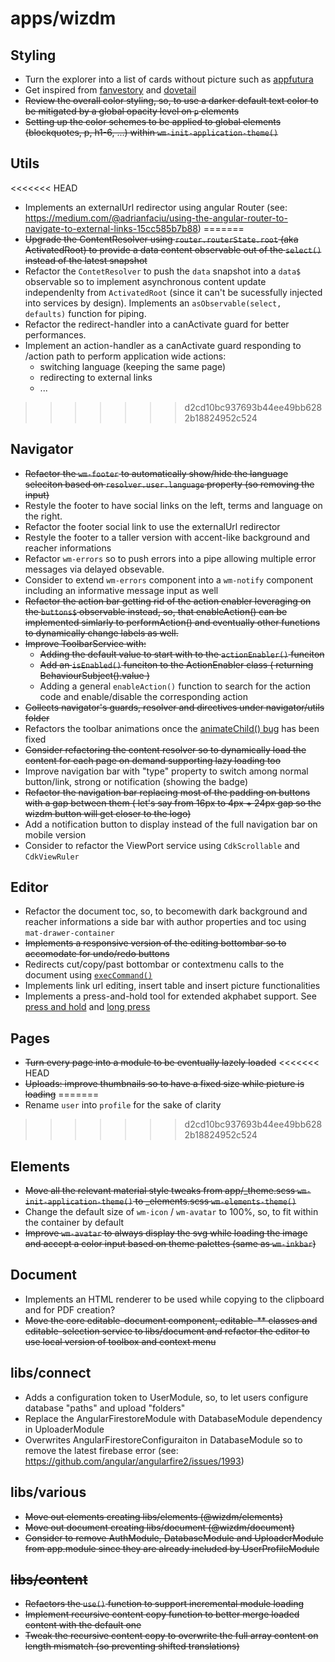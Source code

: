 # **apps/wizdm**

## Styling
* Turn the explorer into a list of cards without picture such as [appfutura](https://www.appfutura.com/app-projects)
* Get inspired from [fanvestory](https://fanvestory.com) and [dovetail](https://dovetailapp.com/)
* ~~Review the overall color styling, so, to use a darker default text color to be mitigated by a global opacity level on `p` elements~~
* ~~Setting up the color schemes to be applied to global elements (blockquotes, p, h1-6, ...) within `wm-init-application-theme()`~~

## Utils
<<<<<<< HEAD
* Implements an externalUrl redirector using angular Router (see: https://medium.com/@adrianfaciu/using-the-angular-router-to-navigate-to-external-links-15cc585b7b88)
=======
* ~~Upgrade the ContentResolver using `router.routerState.root` (aka ActivatedRoot) to provide a data content observable out of the `select()` instead of the latest snapshot~~
* Refactor the `ContetResolver` to push the `data` snapshot into a `data$` observable so to implement asynchronous content update independenlty from `ActivatedRoot` (since it can't be sucessfully injected into services by design). Implements an `asObservable(select, defaults)` function for piping.
* Refactor the redirect-handler into a canActivate guard for better performances.
* Implement an action-handler as a canActivate guard responding to /action path to perform application wide actions:
  * switching language (keeping the same page)
  * redirecting to external links
  * ...
>>>>>>> d2cd10bc937693b44ee49bb6282b18824952c524

## Navigator
* ~~Refactor the `wm-footer` to automatically show/hide the language seleciton based on `resolver.user.language` property (so removing the input)~~
* Restyle the footer to have social links on the left, terms and language on the right.
* Refactor the footer social link to use the externalUrl redirector
* Restyle the footer to a taller version with accent-like background and reacher informations
* Refactor `wm-errors` so to push errors into a pipe allowing multiple error messages via delayed obsevable.
* Consider to extend  `wm-errors` component into a `wm-notify` component including an informative message input as well
* ~~Refactor the action bar getting rid of the action enabler leveraging on the `buttons$` observable instead, so, that enableAction() can be implemented simlarly to performAction() and eventually other functions to dynamically change labels as well.~~ 
* ~~Improve ToolbarService with:~~
  * ~~Adding the default value to start with to the `actionEnabler()` funciton~~
  * ~~Add an `isEnabled()` funciton to the ActionEnabler class ( returning BehaviourSubject().value )~~
  * Adding a general `enableAction()` function to search for the action code and enable/disable the corresponding action
* ~~Collects navigator's guards, resolver and directives under navigator/utils folder~~
* Refactors the toolbar animations once the [animateChild() bug](https://github.com/angular/angular/issues/27245) has been fixed
* ~~Consider refactoring the content resolver so to dynamically load the content for each page on demand supporting lazy loading too~~
* Improve navigation bar with "type" property to switch among normal button/link, strong or notification (showing the badge)
* ~~Refactor the navigation bar replacing most of the padding on buttons with a gap between them ( let's say from 16px to 4px + 24px gap so the wizdm button will get closer to the logo)~~
* Add a notification button to display instead of the full navigation bar on mobile version
* Consider to refactor the ViewPort service using `CdkScrollable` and `CdkViewRuler`

## Editor
* Refactor the document toc, so, to becomewith dark background and reacher informations a side bar with author properties and toc using `mat-drawer-container`
* ~~Implements a responsive version of the editing bottombar so to accomodate for undo/redo buttons~~
* Redirects cut/copy/past bottombar or contextmenu calls to the document using [`execCommand()`](https://developer.mozilla.org/en-US/docs/Web/API/Document/execCommand)
* Implements link url editing, insert table and insert picture functionalities
* Implements a press-and-hold tool for extended akphabet support. See [press and hold](https://github.com/kasperpeulen/PressAndHold) and [long press](https://github.com/quentint/long-press)

## Pages
* ~~Turn every page into a module to be eventually lazely loaded~~
<<<<<<< HEAD
* ~~Uploads: improve thumbnails so to have a fixed size while picture is loading~~
=======
* Rename `user` into `profile` for the sake of clarity
>>>>>>> d2cd10bc937693b44ee49bb6282b18824952c524

## Elements
* ~~Move all the relevant material style tweaks from app/_theme.scss `wm-init-application-theme()` to _elements.scss `wm-elements-theme()`~~
* Change the default size of `wm-icon` / `wm-avatar` to 100%, so, to fit within the container by default
* ~~Improve `wm-avatar` to always display the svg while loading the image and accept a color input based on theme palettes (same as `wm-inkbar`)~~

## Document
* Implements an HTML renderer to be used while copying to the clipboard and for PDF creation?
* ~~Move the core editable-document component, editable-** classes and editable-selection service to libs/document and refactor the editor to use local version of toolbox and context menu~~

## libs/connect
* Adds a configuration token to UserModule, so, to let users configure database "paths" and upload "folders"
* Replace the AngularFirestoreModule with DatabaseModule dependency in UploaderModule
* Overwrites AngularFirestoreConfiguraiton in DatabaseModule so to remove the latest firebase error (see: https://github.com/angular/angularfire2/issues/1993)

## libs/various
* ~~Move out elements creating libs/elements (@wizdm/elements)~~
* ~~Move out document creating libs/document (@wizdm/document)~~
* ~~Consider to remove AuthModule, DatabaseModule and UploaderModule from app.module since they are already included by UserProfileModule~~

## ~~libs/content~~
* ~~Refactors the `use()` function to support incremental module loading~~
* ~~Implement recursive content copy function to better merge loaded content with the default one~~
* ~~Tweak the recursive content copy to overwrite the full array content on length mismatch (so preventing shifted translations)~~